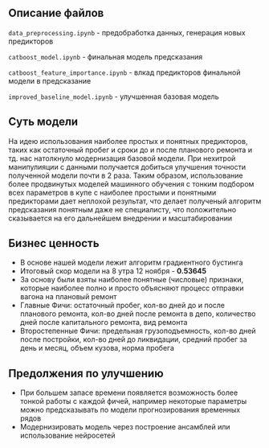 ## Описание файлов

`data_preprocessing.ipynb` - предобработка данных, генерация новых предикторов

`catboost_model.ipynb` - финальная модель предсказания

`catboost_feature_importance.ipynb` - влкад предикторов финальной модели в предсказание

`improved_baseline_model.ipynb` - улучшенная базовая модель


## Cуть модели

На идею использования наиболее простых и понятных предикторов, таких как остаточный пробег и сроки до и после планового ремонта и тд. нас натолкнуло модернизация базовой модели. При нехитрой манипулияции с данными получается добиться улучшения точности полученной модели почти в 2 раза. Таким образом, использование более продвинутых моделей машинного обучения с тонким подбором всех параметров в купе с наиболее простыми и понятными предикторами дает неплохой результат, что делает полученый алгоритм предсказания понятным даже не специалисту, что положительно сказывается на его дальнейшем внедрении и масштабировании


## Бизнес ценность

* В основе нашей модели лежит алгоритм градиентного бустинга
* Итоговый скор модели на 8 утра 12 ноября - __0.53645__
* За основу были взяты наиболее понятные (числовые) признаки, которые наиболее полно и просто объясняют процесс отправки вагона на плановый ремонт 
* Главные Фичи: остаточный пробег, кол-во дней до и после планового ремонта, кол-во дней после ремонта в депо, количество дней после капитального ремонта,  вид ремонта
* Второстепенные Фичи: предельная грузоподъемность, кол-во дней после постройки, кол-во дней до ликвидации, средний пробег за день и месяц, объем кузова, норма пробега


## Предолжения по улучшению

* При большем запасе времени появляется возможность более тонкой работы с каждой фичей, например некоторые параметры можно предсказывать по модели прогнозирования временных рядов
* Модернизировать модель через построение ансамблей или использование нейросетей